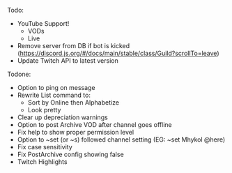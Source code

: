 Todo:
- YouTube Support!
    - VODs
    - Live
- Remove server from DB if bot is kicked (https://discord.js.org/#/docs/main/stable/class/Guild?scrollTo=leave)
- Update Twitch API to latest version

Todone: 
- Option to ping on message
- Rewrite List command to:
    - Sort by Online then Alphabetize
    - Look pretty
- Clear up depreciation warnings
- Option to post Archive VOD after channel goes offline
- Fix help to show proper permission level
- Option to ~set (or ~s) followed channel setting (EG: ~set Mhykol @here)
- Fix case sensitivity
- Fix PostArchive config showing false
- Twitch Highlights